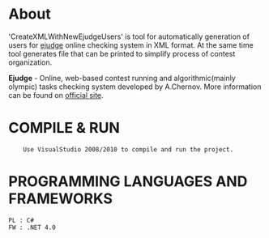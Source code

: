 About
===============

'CreateXMLWithNewEjudgeUsers' is tool for automatically generation of users for [ejudge](http://ejudge.ru/) online checking system in XML format. At the same time tool generates file that can be printed to simplify process of contest organization.

**Ejudge** - Online, web-based contest running and algorithmic(mainly olympic) tasks checking system developed by A.Chernov. More information can be found on [official site](http://ejudge.ru/).

COMPILE & RUN
================

```
	Use VisualStudio 2008/2010 to compile and run the project.
```

PROGRAMMING LANGUAGES AND FRAMEWORKS
================
	PL : C#
	FW : .NET 4.0